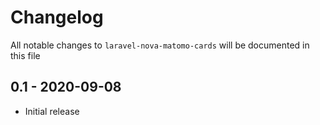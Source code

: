 # Changelog

All notable changes to `laravel-nova-matomo-cards` will be documented in this file

## 0.1 - 2020-09-08

- Initial release
